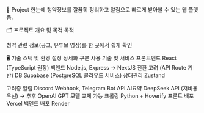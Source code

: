 📌 Project 
한눈에 청약정보를 깔끔히 정리하고 알림으로 빠르게 받아볼 수 있는 웹 플랫폼.

🗂 프로젝트 개요 및 목적
목적

청약 관련 정보(공고, 유튜브 영상)를 한 곳에서 쉽게 확인

🖥 기술 스택 및 환경 설정 상세화
구분	사용 기술 및 서비스
프론트엔드	React (TypeScript 권장)
백엔드	Node.js, Express → NextJS 전환 고려 (API Route 기반)
DB	Supabase (PostgreSQL 클라우드 서비스)
상태관리	Zustand

고려중 
알림	Discord Webhook, Telegram Bot API
AI요약	DeepSeek API (저비용 우선) → 추후 OpenAI GPT 모델 교체 가능
크롤링	Python + Hoverify
프론트 배포	Vercel
백엔드 배포	Render
